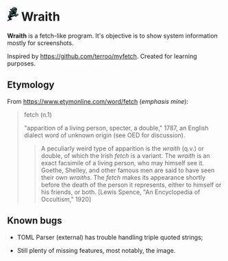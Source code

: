 # ![Logo](logo.png) Wraith

**Wraith** is a fetch-like program. It's objective is to show system information
mostly for screenshots.

Inspired by <https://github.com/terroo/myfetch>. Created for learning purposes.

## Etymology

From <https://www.etymonline.com/word/fetch> (*emphasis mine*):

> fetch (n.1)
>
> "apparition of a living person, specter, a double," 1787, an English dialect
> word of unknown origin (see OED for discussion).
>
> > A peculiarly weird type of apparition is the *wraith* (q.v.) or double, of
> > which the Irish *fetch* is a variant. The *wraith* is an exact facsimile of
> > a living person, who may himself see it. Goethe, Shelley, and other famous
> > men are said to have seen their own *wraiths*. The *fetch* makes its
> > appearance shortly before the death of the person it represents, either to
> > himself or his friends, or both. [Lewis Spence, "An Encyclopedia of
> > Occultism," 1920]

## Known bugs

* TOML Parser (external) has trouble handling triple quoted strings;

* Still plenty of missing features, most notably, the image.
